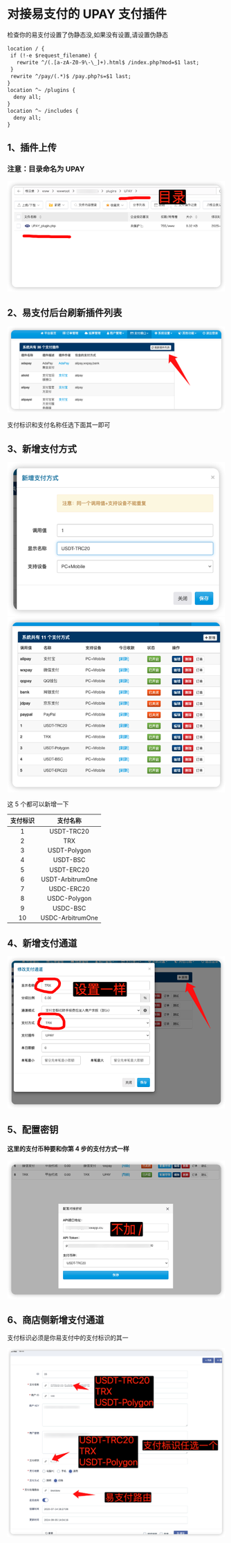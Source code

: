# 对接易支付的 UPAY 支付插件

检查你的易支付设置了伪静态没,如果没有设置,请设置伪静态

```
location / {
 if (!-e $request_filename) {
   rewrite ^/(.[a-zA-Z0-9\-\_]+).html$ /index.php?mod=$1 last;
 }
 rewrite ^/pay/(.*)$ /pay.php?s=$1 last;
}
location ^~ /plugins {
  deny all;
}
location ^~ /includes {
  deny all;
}

```

## 1、插件上传

### 注意：目录命名为 UPAY

![插件上传 配置](img/01.png)

## 2、易支付后台刷新插件列表

![刷新插件列表](img/02.png)

支付标识和支付名称任选下面其一即可

## 3、新增支付方式

![新增支付方式](img/08.png)
![新增支付方式](img/09.png)

这 5 个都可以新增一下

| 支付标识 |     支付名称     |
| :------: | :--------------: |
|    1     |    USDT-TRC20    |
|    2     |       TRX        |
|    3     |   USDT-Polygon   |
|    4     |     USDT-BSC     |
|    5     |    USDT-ERC20    |
|    6     | USDT-ArbitrumOne |
|    7     |    USDC-ERC20    |
|    8     |   USDC-Polygon   |
|    9     |     USDC-BSC     |
|    10    | USDC-ArbitrumOne |

## 4、新增支付通道

![新增支付通道](img/04.png)

## 5、配置密钥

#### 这里的支付币种要和你第 4 步的支付方式一样

![配置密钥](img/05.png)

## 6、商店侧新增支付通道

支付标识必须是你易支付中的支付标识的其一

![商店侧新增支付通道](img/07.png)
